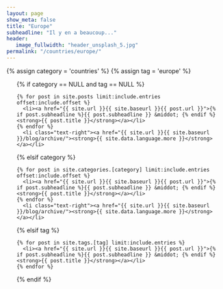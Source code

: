 ```yaml
---
layout: page
show_meta: false
title: "Europe"
subheadline: "Il y en a beaucoup..."
header:
   image_fullwidth: "header_unsplash_5.jpg"
permalink: "/countries/europe/"
---
```


{% assign category = 'countries' %}
{% assign tag = 'europe' %}
<ul class="side-nav">

  {% if category == NULL and tag == NULL %}

    {% for post in site.posts limit:include.entries offset:include.offset %}
      <li><a href="{{ site.url }}{{ site.baseurl }}{{ post.url }}">{% if post.subheadline %}{{ post.subheadline }} &middot; {% endif %}<strong>{{ post.title }}</strong></a></li>
    {% endfor %}
      <li class="text-right"><a href="{{ site.url }}{{ site.baseurl }}/blog/archive/"><strong>{{ site.data.language.more }}</strong></a></li>


  {% elsif category %}

    {% for post in site.categories.[category] limit:include.entries offset:include.offset %}
      <li><a href="{{ site.url }}{{ site.baseurl }}{{ post.url }}">{% if post.subheadline %}{{ post.subheadline }} &middot; {% endif %}<strong>{{ post.title }}</strong></a></li>
    {% endfor %}
      <li class="text-right"><a href="{{ site.url }}{{ site.baseurl }}/blog/archive/"><strong>{{ site.data.language.more }}</strong></a></li>


  {% elsif tag %}

    {% for post in site.tags.[tag] limit:include.entries %}
      <li><a href="{{ site.url }}{{ site.baseurl }}{{ post.url }}">{% if post.subheadline %}{{ post.subheadline }} &middot; {% endif %}<strong>{{ post.title }}</strong></a></li>
    {% endfor %}

  {% endif %}
</ul>
